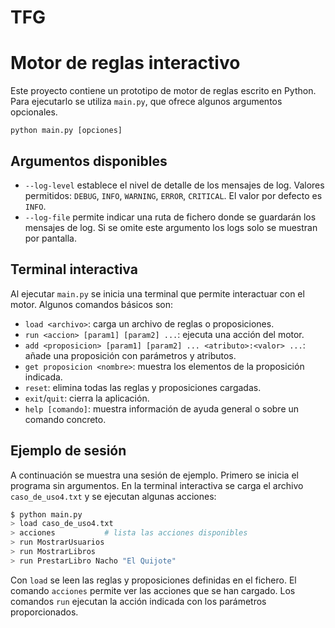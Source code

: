 # TFG
# Motor de reglas interactivo

Este proyecto contiene un prototipo de motor de reglas escrito en Python.
Para ejecutarlo se utiliza `main.py`, que ofrece algunos argumentos
opcionales.

```
python main.py [opciones]
```

## Argumentos disponibles

- `--log-level` establece el nivel de detalle de los mensajes de log.
  Valores permitidos: `DEBUG`, `INFO`, `WARNING`, `ERROR`, `CRITICAL`.
  El valor por defecto es `INFO`.
- `--log-file` permite indicar una ruta de fichero donde se guardarán los
  mensajes de log. Si se omite este argumento los logs solo se muestran por
  pantalla.
## Terminal interactiva

Al ejecutar `main.py` se inicia una terminal que permite interactuar con el
motor. Algunos comandos básicos son:

- `load <archivo>`: carga un archivo de reglas o proposiciones.
- `run <accion> [param1] [param2] ...`: ejecuta una acción del motor.
- `add <proposicion> [param1] [param2] ... <atributo>:<valor> ...`: añade una
  proposición con parámetros y atributos.
- `get proposicion <nombre>`: muestra los elementos de la proposición
  indicada.
- `reset`: elimina todas las reglas y proposiciones cargadas.
- `exit`/`quit`: cierra la aplicación.
- `help [comando]`: muestra información de ayuda general o sobre un comando
  concreto.
  
## Ejemplo de sesión

A continuación se muestra una sesión de ejemplo. Primero se inicia el programa
sin argumentos. En la terminal interactiva se carga el archivo
`caso_de_uso4.txt` y se ejecutan algunas acciones:

```bash
$ python main.py
> load caso_de_uso4.txt
> acciones           # lista las acciones disponibles
> run MostrarUsuarios
> run MostrarLibros
> run PrestarLibro Nacho "El Quijote"
```

Con `load` se leen las reglas y proposiciones definidas en el fichero. El
comando `acciones` permite ver las acciones que se han cargado. Los comandos
`run` ejecutan la acción indicada con los parámetros proporcionados.
